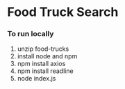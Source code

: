 # Food Truck Search

### To run locally

1. unzip food-trucks
2. install node and npm
3. npm install axios
4. npm install readline
5. node index.js
